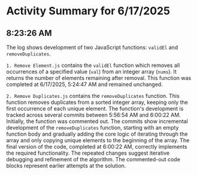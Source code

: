 # Activity Summary for 6/17/2025

## 8:23:26 AM
The log shows development of two JavaScript functions: `validEl` and `removeDuplicates`.

`1. Remove Element.js` contains the `validEl` function which removes all occurrences of a specified value (`val`) from an integer array (`nums`). It returns the number of elements remaining after removal.  This function was completed at 6/17/2025, 5:24:47 AM and remained unchanged.


`2. Remove Duplicates.js` contains the `removeDuplicates` function. This function removes duplicates from a sorted integer array, keeping only the first occurrence of each unique element.  The function's development is tracked across several commits between 5:56:54 AM and 6:00:22 AM. Initially, the function was commented out. The commits show incremental development of the `removeDuplicates` function, starting with an empty function body and gradually adding the core logic of iterating through the array and only copying unique elements to the beginning of the array.  The final version of the code, completed at 6:00:22 AM, correctly implements the required functionality.  The repeated changes suggest iterative debugging and refinement of the algorithm.  The commented-out code blocks represent earlier attempts at the solution.
